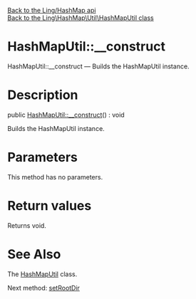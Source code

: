[Back to the Ling/HashMap api](https://github.com/lingtalfi/HashMap/blob/master/doc/api/Ling/HashMap.md)<br>
[Back to the Ling\HashMap\Util\HashMapUtil class](https://github.com/lingtalfi/HashMap/blob/master/doc/api/Ling/HashMap/Util/HashMapUtil.md)


HashMapUtil::__construct
================



HashMapUtil::__construct — Builds the HashMapUtil instance.




Description
================


public [HashMapUtil::__construct](https://github.com/lingtalfi/HashMap/blob/master/doc/api/Ling/HashMap/Util/HashMapUtil/__construct.md)() : void




Builds the HashMapUtil instance.




Parameters
================

This method has no parameters.


Return values
================

Returns void.








See Also
================

The [HashMapUtil](https://github.com/lingtalfi/HashMap/blob/master/doc/api/Ling/HashMap/Util/HashMapUtil.md) class.

Next method: [setRootDir](https://github.com/lingtalfi/HashMap/blob/master/doc/api/Ling/HashMap/Util/HashMapUtil/setRootDir.md)<br>

